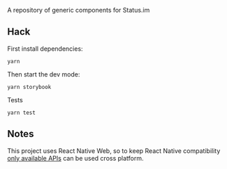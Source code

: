 A repository of generic components for Status.im

## Hack

First install dependencies:

`yarn` 

Then start the dev mode:

`yarn storybook`

Tests

`yarn test`

## Notes

This project uses React Native Web, so to keep React Native compatibility [only available APIs](https://github.com/necolas/react-native-web#components) can be used cross platform.
